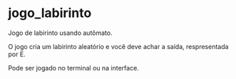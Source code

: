 # jogo_labirinto
Jogo de labirinto usando autômato.

O jogo cria um labirinto aleatório e você deve achar a saída, respresentada por E.

Pode ser jogado no terminal ou na interface.
